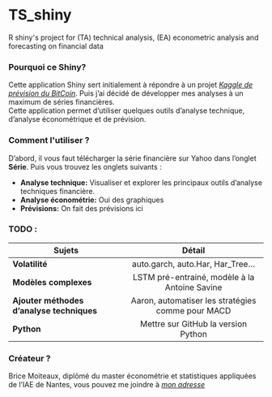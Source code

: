 # TS_shiny
R shiny's project for (TA) technical analysis, (EA) econometric analysis and forecasting on financial data


### Pourquoi ce Shiny? 

Cette application Shiny sert initialement à répondre à un projet [_Kaggle de prévision du BitCoin_](https://www.kaggle.com/prasoonkottarathil/btcinusd). Puis j’ai décidé de développer mes analyses à un maximum de séries financières.  
Cette application permet d’utiliser quelques outils d’analyse technique, d’analyse économétrique et de prévision.


### Comment l'utiliser ?

D’abord, il vous faut télécharger la série financière sur Yahoo dans l’onglet __Série__. 
Puis vous trouvez les onglets suivants :  
* __Analyse technique:__ Visualiser et explorer les principaux outils d’analyse techniques financière. 
* __Analyse économétrie:__ Oui des graphiques
* __Prévisions:__ On fait des prévisions ici  
### TODO : 

| Sujets | Détail | 
|----------|:-------------:|
| __Volatilité__  | auto.garch, auto.Har, Har_Tree…  | 
| __Modèles complexes__  | LSTM pré-entrainé, modèle à la Antoine Savine |
| __Ajouter méthodes d’analyse techniques__  | Aaron, automatiser les stratégies comme pour MACD |
| __Python__ | Mettre sur GitHub la version Python |

### Créateur ?

Brice Moiteaux, diplômé du master économétrie et statistiques appliquées de l’IAE de Nantes, vous pouvez me joindre à [_mon adresse_](moiteaux@gmail.com)

